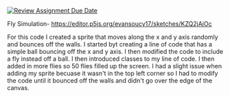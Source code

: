 [![Review Assignment Due Date](https://classroom.github.com/assets/deadline-readme-button-24ddc0f5d75046c5622901739e7c5dd533143b0c8e959d652212380cedb1ea36.svg)](https://classroom.github.com/a/crkVFvoc)



Fly Simulation- https://editor.p5js.org/evansoucy17/sketches/KZQ2jAiOc

For this code I created a sprite that moves along the x and y axis randomly and bounces off the walls. I started byt creating a line of code that has a simple ball bouncing off the x and y axis. I then modified the code to include a fly instead off a ball. I then introduced classes to my line of code. I then added in more flies so 50 flies filled up the screen. I had a slight issue when adding my sprite becuase it wasn't in the top left corner so I had to modify the code until it bounced off the walls and didn't go over the edge of the canvas. 
